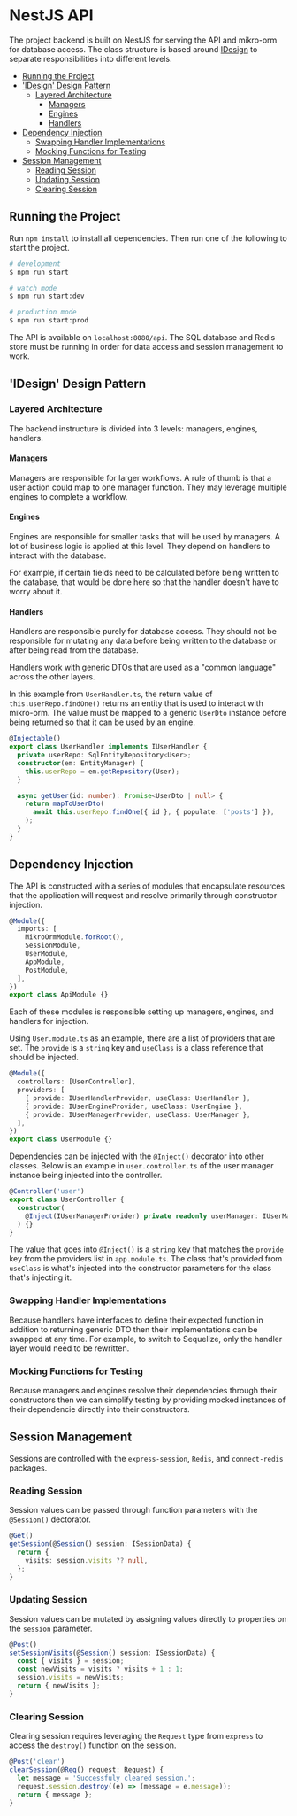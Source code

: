# NestJS API <!-- omit in toc -->

The project backend is built on NestJS for serving the API and mikro-orm for database access. The class structure is based around [IDesign](https://medium.com/nmc-techblog/software-architecture-with-the-idesign-method-63716a8329ec) to separate responsibilities into different levels.

- [Running the Project](#running-the-project)
- ['IDesign' Design Pattern](#idesign-design-pattern)
  - [Layered Architecture](#layered-architecture)
    - [Managers](#managers)
    - [Engines](#engines)
    - [Handlers](#handlers)
- [Dependency Injection](#dependency-injection)
  - [Swapping Handler Implementations](#swapping-handler-implementations)
  - [Mocking Functions for Testing](#mocking-functions-for-testing)
- [Session Management](#session-management)
  - [Reading Session](#reading-session)
  - [Updating Session](#updating-session)
  - [Clearing Session](#clearing-session)

## Running the Project

Run `npm install` to install all dependencies. Then run one of the following to start the project.

```bash
# development
$ npm run start

# watch mode
$ npm run start:dev

# production mode
$ npm run start:prod
```

The API is available on `localhost:8080/api`. The SQL database and Redis store must be running in order for data access and session management to work.

## 'IDesign' Design Pattern

### Layered Architecture

The backend instructure is divided into 3 levels: managers, engines, handlers.

#### Managers

Managers are responsible for larger workflows. A rule of thumb is that a user action could map to one manager function. They may leverage multiple engines to complete a workflow.

#### Engines

Engines are responsible for smaller tasks that will be used by managers. A lot of business logic is applied at this level. They depend on handlers to interact with the database.

For example, if certain fields need to be calculated before being written to the database, that would be done here so that the handler doesn't have to worry about it.

#### Handlers

Handlers are responsible purely for database access. They should not be responsible for mutating any data before being written to the database or after being read from the database.

Handlers work with generic DTOs that are used as a "common language" across the other layers.

In this example from `UserHandler.ts`, the return value of `this.userRepo.findOne()` returns an entity that is used to interact with mikro-orm. The value must be mapped to a generic `UserDto` instance before being returned so that it can be used by an engine.

```ts
@Injectable()
export class UserHandler implements IUserHandler {
  private userRepo: SqlEntityRepository<User>;
  constructor(em: EntityManager) {
    this.userRepo = em.getRepository(User);
  }

  async getUser(id: number): Promise<UserDto | null> {
    return mapToUserDto(
      await this.userRepo.findOne({ id }, { populate: ['posts'] }),
    );
  }
}
```

## Dependency Injection

The API is constructed with a series of modules that encapsulate resources that the application will request and resolve primarily through constructor injection.

```ts
@Module({
  imports: [
    MikroOrmModule.forRoot(),
    SessionModule,
    UserModule,
    AppModule,
    PostModule,
  ],
})
export class ApiModule {}
```

Each of these modules is responsible setting up managers, engines, and handlers for injection.

Using `User.module.ts` as an example, there are a list of providers that are set. The `provide` is a `string` key and `useClass` is a class reference that should be injected.

```ts
@Module({
  controllers: [UserController],
  providers: [
    { provide: IUserHandlerProvider, useClass: UserHandler },
    { provide: IUserEngineProvider, useClass: UserEngine },
    { provide: IUserManagerProvider, useClass: UserManager },
  ],
})
export class UserModule {}
```

Dependencies can be injected with the `@Inject()` decorator into other classes. Below is an example in `user.controller.ts` of the user manager instance being injected into the controller.

```ts
@Controller('user')
export class UserController {
  constructor(
    @Inject(IUserManagerProvider) private readonly userManager: IUserManager,
  ) {}
}
```

The value that goes into `@Inject()` is a `string` key that matches the `provide` key from the providers list in `app.module.ts`. The class that's provided from `useClass` is what's injected into the constructor parameters for the class that's injecting it.

### Swapping Handler Implementations

Because handlers have interfaces to define their expected function in addition to returning generic DTO then their implementations can be swapped at any time. For example, to switch to Sequelize, only the handler layer would need to be rewritten.

### Mocking Functions for Testing

Because managers and engines resolve their dependencies through their constructors then we can simplify testing by providing mocked instances of their dependencie directly into their constructors.

## Session Management

Sessions are controlled with the `express-session`, `Redis`, and `connect-redis` packages.

### Reading Session

Session values can be passed through function parameters with the `@Session()` dectorator.

```ts
@Get()
getSession(@Session() session: ISessionData) {
  return {
    visits: session.visits ?? null,
  };
}
```

### Updating Session

Session values can be mutated by assigning values directly to properties on the `session` parameter.

```ts
@Post()
setSessionVisits(@Session() session: ISessionData) {
  const { visits } = session;
  const newVisits = visits ? visits + 1 : 1;
  session.visits = newVisits;
  return { newVisits };
}
```

### Clearing Session

Clearing session requires leveraging the `Request` type from `express` to access the `destroy()` function on the session.

```ts
@Post('clear')
clearSession(@Req() request: Request) {
  let message = 'Successfuly cleared session.';
  request.session.destroy((e) => (message = e.message));
  return { message };
}
```
